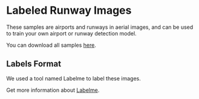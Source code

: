 # Labeled Runway Images
These samples are airports and runways in aerial images, and can be used to train your own airport or runway detection model.

You can download all samples [here](https://drive.google.com/drive/folders/1O5_1aPGc-xjTCleYq0N-fP9rCLCFz2dC?usp=sharing).

## Labels Format
We used a tool named Labelme to label these images.

Get more information about [Labelme](https://github.com/wkentaro/labelme).
